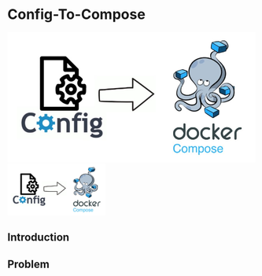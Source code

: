 # Config-To-Compose

![alt text](imgs/config2compose.jpg  "Logo Title Text 1")
<img src="imgs/config2compose.jpg" width="200">


## Introduction

## Problem

